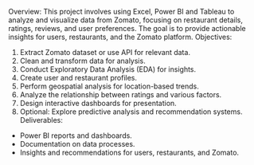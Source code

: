 Overview:
This project involves using Excel, Power BI and Tableau to analyze and visualize data from Zomato, focusing on restaurant details, ratings, reviews, and user preferences. The goal is to provide actionable insights for users, restaurants, and the Zomato platform.
Objectives:
1. Extract Zomato dataset or use API for relevant data.
2. Clean and transform data for analysis.
3. Conduct Exploratory Data Analysis (EDA) for insights.
4. Create user and restaurant profiles.
5. Perform geospatial analysis for location-based trends.
6. Analyze the relationship between ratings and various factors.
7. Design interactive dashboards for presentation.
8. Optional: Explore predictive analysis and recommendation systems.
Deliverables:
* Power BI reports and dashboards.
* Documentation on data processes.
* Insights and recommendations for users, restaurants, and Zomato.
